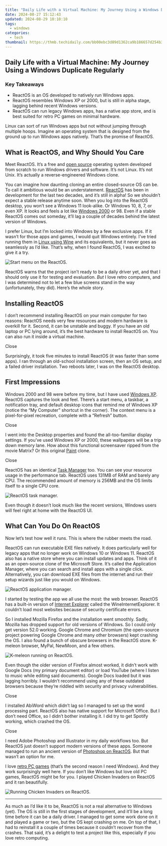 ```yaml
---
title: "Daily Life with a Virtual Machine: My Journey Using a Windows Duplicate Regularly"
date: 2024-08-27 15:12:43
updated: 2024-08-29 10:10:10
tags:
  - windows
categories:
  - tech
thumbnail: https://thmb.techidaily.com/bb00ebc3d89d1362ca9b186657d254b37c10a245e721f7dc9d791e4530e6a65b.jpeg
---
```


## Daily Life with a Virtual Machine: My Journey Using a Windows Duplicate Regularly

### Key Takeaways

* ReactOS is an OS developed to natively run Windows apps.
* ReactOS resembles Windows XP or 2000, but is still in alpha stage, lagging behind recent Windows versions.
* ReactOS can run legacy Windows apps, has a native app store, and is best suited for retro PC games on minimal hardware.

 Linux can sort of run Windows apps but not without jumping through multiple hoops. Imagine an operating system that is designed from the ground up to run Windows apps natively. That’s the promise of ReactOS.

##  What is ReactOS, and Why Should You Care

 Meet ReactOS. It’s a free and [open source](https://facebook-videos.techidaily.com/new-leveraging-social-media-power-optimal-use-of-hash-tags-on-fb/) operating system developed from scratch to run Windows drivers and software. It’s not Linux. It’s not Unix. It’s actually a reverse-engineered Windows clone.

 You can imagine how daunting cloning an entire closed-source OS can be. To call it ambitious would be an understatement. [ReactOS](https://reactos.org/) has been in development for the last two decades, and it’s still in alpha! So we shouldn’t expect a stable release anytime soon. When you log into the ReactOS desktop, you won’t see a Windows 11 look-alike. Or Windows 10, 8, 7, or even XP. It looks and feels a lot like [Windows 2000](https://fix-guide.techidaily.com/how-to-unbrick-a-dead-oneplus-12-drfone-by-drfone-fix-android-problems-fix-android-problems/) or 98\. Even if a stable ReactOS comes out someday, it’ll lag a couple of decades behind the latest version of Windows.

 I prefer Linux, but I’m locked into Windows by a few exclusive apps. If it wasn’t for those apps and games, I would quit Windows entirely. I’ve tried running them in [Linux using Wine](https://facebook-video-content.techidaily.com/2024-approved-moments-replay-module/) and its equivalents, but it never goes as seamlessly as I’d like. That’s why, when I found ReactOS, I was excited to give it a try.

![Start menu on the ReactOS.](https://static1.howtogeekimages.com/wordpress/wp-content/uploads/2024/06/virtualbox_clone_19_06_2024_07_55_11-2.png) 

 ReactOS warns that the project isn’t ready to be a daily driver yet, and that I should only use it for testing and evaluation. _But_ I love retro computers, and I was determined not to let a few blue screens stand in the way (unfortunately, they did). Here’s the whole story.

##  Installing ReactOS

 I don’t recommend installing ReactOS on your main computer for two reasons: ReactOS needs very few resources and modern hardware is overkill for it. Second, it can be unstable and buggy. If you have an old laptop or PC lying around, it’s the best hardware to install ReactOS on. You can also run it inside a virtual machine.

Close 

 Surprisingly, it took five minutes to install ReactOS (it was faster than some apps). I ran through an old-school installation screen, then an OS setup, and a failed driver installation. Two reboots later, I was on the ReactOS desktop.

##  First Impressions

 Windows 2000 and 98 were before my time, but I have used [Windows XP](https://remote-screen-capture.techidaily.com/updated-2024-approved-live-stream-audio-effective-recording-methods-for-the-digital-age/). ReactOS captures the look and feel. There’s a start menu, a taskbar, a notification tray, and default desktop icons that remind me of Windows XP (notice the “My Computer” shortcut in the corner). The context menu is a pixel-for-pixel recreation, complete with a “Refresh” button.

Close 

 I went into the Desktop properties and found the all-too-familiar display settings. If you’ve used Windows XP or 2000, these wallpapers will be a trip down memory lane. How about this functional screensaver ripped from the movie Matrix? Or this original [Paint](https://screen-recording.techidaily.com/updated-in-2024-top-notch-game-capture-applications-outshining-fbx-capabilities/) clone.

Close 

 ReactOS has an identical [Task Manager](https://some-skills.techidaily.com/new-unveiling-the-secret-sauce-for-massive-tiktok-content-grabs/) too. You can see your resource usage in the performance tab. ReactOS uses 131MB of RAM and barely any CPU. The recommended amount of memory is 256MB and the OS limits itself to a single CPU core.

![ReactOS task manager.](https://static1.howtogeekimages.com/wordpress/wp-content/uploads/2024/06/virtualbox_reactos_19_06_2024_05_13_40.png) 

 Even though it doesn’t look much like the recent versions, Windows users will feel right at home with the ReactOS UI.

##  What Can You Do On ReactOS

 Now let’s test how well it runs. This is where the rubber meets the road.

 ReactOS can run executable EXE files natively. It does particularly well for legacy apps that no longer work on Windows 10 or Windows 11\. ReactOS also has a native store where you can install updates and apps. Think of it as an open-source clone of the Microsoft Store. It’s called the Application Manager, where you can search and install apps with a single click. Alternatively, you can download EXE files from the internet and run their setup wizards just like you would on Windows.

![ReactOS application manager.](https://static1.howtogeekimages.com/wordpress/wp-content/uploads/2024/06/virtualbox_reactos_19_06_2024_03_09_11.png) 

 I started by testing the app we all use the most: the web browser. ReactOS has a built-in version of [Internet Explorer](https://screen-video-capture.techidaily.com/2024-approved-free-video-capture-test-apowersoft-and-more/) called the WineInternetExplorer. It couldn’t load most websites because of security certificate errors.

 So I installed Mozilla Firefox and the installation went smoothly. Sadly, Mozilla has dropped support for old versions of Windows. So I could only get version 52.0 working. Google Chrome and Chromium (the open-source project powering Google Chrome and many other browsers) kept crashing the OS. I also found a bunch of obscure browsers in the ReactOS store. K-meleon browser, MyPal, NewMoon, and a few others.

![K-meleon running on ReactOS.](https://static1.howtogeekimages.com/wordpress/wp-content/uploads/2024/06/virtualbox_reactos_19_06_2024_05_50_18.png) 

 Even though the older version of Firefox almost worked, it didn’t work with Google Docs (my primary document editor) or load YouTube (where I listen to music while editing said documents). Google Docs loaded but it was lagging horribly. I wouldn’t recommend using any of these outdated browsers because they’re riddled with security and privacy vulnerabilities.

Close 

 I installed AbiWord which didn’t lag so I managed to set up the word processing part. ReactOS also has native support for Microsoft Office. But I don’t need Office, so I didn’t bother installing it. I did try to get Spotify working, which crashed the OS.

Close 

 I need Adobe Photoshop and Illustrator in my daily workflows too. But ReactOS just doesn’t support modern versions of these apps. Someone managed to run an ancient version of [Photoshop on ReactOS](https://www.youtube.com/watch?v=eoJTc6G3oK0). But that wasn’t an option for me.

 I love [retro PC games](https://vp-tips.techidaily.com/updated-2024-approved-pixels-of-laughter-mobile-apps-transform-images/) (that’s the second reason I need Windows). And they work surprisingly well here. If you don’t like Windows but love old PC games, ReactOS might be for you. I played Chicken Invaders on ReactOS and it ran beautifully.

![Running Chicken Invaders on ReactOS.](https://static1.howtogeekimages.com/wordpress/wp-content/uploads/2024/06/virtualbox_reactos_19_06_2024_03_11_25.png) 

---

 As much as I’d like it to be, ReactOS is not a real alternative to Windows (yet). The OS is still in the first stages of development, and it’ll be a long time before it can be a daily driver. I managed to get some work done on it and played a game or two, but the OS kept crashing on me. On top of that, I had to reinstall it a couple of times because it couldn’t recover from the crashes. That said, it’s a delight to test a project like this, especially if you love retro computing.

<ins class="adsbygoogle"
     style="display:block"
     data-ad-format="autorelaxed"
     data-ad-client="ca-pub-7571918770474297"
     data-ad-slot="1223367746"></ins>



<ins class="adsbygoogle"
     style="display:block"
     data-ad-client="ca-pub-7571918770474297"
     data-ad-slot="8358498916"
     data-ad-format="auto"
     data-full-width-responsive="true"></ins>
